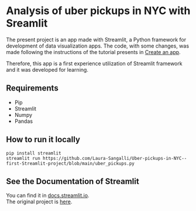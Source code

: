 # Analysis of uber pickups in NYC with Sreamlit 

The present project is an app made with Streamlit, a Python framework for development of data visualization apps. The code, with some changes, was made following the instructions of the tutorial presents in [Create an app](https://docs.streamlit.io/get-started/tutorials/create-an-app). 

Therefore, this app is a first experience utilization of Streamlit framework and it was developed for learning.

## Requirements
* Pip
* Streamlit
* Numpy
* Pandas

## How to run it locally 
```
pip install streamlit
streamlit run https://github.com/Laura-Sangalli/Uber-pickups-in-NYC--first-Streamlit-project/blob/main/uber_pickups.py
```
## See the Documentation of Streamlit
You can find it in [docs.streamlit.io](https://docs.streamlit.io/).\
The original project is [here](https://github.com/streamlit/demo-uber-nyc-pickups).